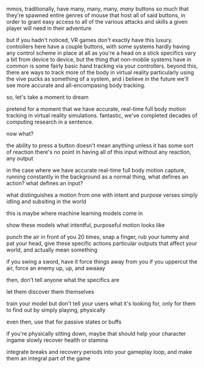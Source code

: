 mmos, traditionally, have many, many, many, *many* buttons
so much that they're spawned entire genres of mouse that host all of said buttons, in order to grant easy access to all of the various attacks and skills a given player will need in their adventure

but if you hadn't noticed, VR games don't exactly have this luxury. controllers here have a couple buttons, with some systems hardly having any control scheme in place at all as you're a head on a stick
specifics vary a bit from device to device, but the thing that non-mobile systems have in common is some fairly basic hand tracking via your controllers. beyond this, there are ways to track more of the body in virtual reality particularly using the vive pucks as something of a system, and i believe in the future we'll see more accurate and all-encompasing body tracking.

so, let's take a moment to dream

pretend for a moment that we have accurate, real-time full body motion tracking in virtual reality simulations. fantastic, we've completed decades of computing research in a sentence.

now what?

the ability to press a button doesn't mean anything unless it has some sort of reaction
there's no point in having all of this input without any reaction, any output

in the case where we have accurate real-time full body motion capture, running constantly in the background as a normal thing, what defines an action? what defines an input?

what distinguishes a motion from one with intent and purpose verses simply idling and subsiting in the world

this is maybe where machine learning models come in

show these models what intentful, purposeful motion looks like

punch the air in front of you 20 times, snap a finger, rub your tummy and pat your head, give these specific actions particular outputs that affect your world, and actually mean something

if you swing a sword, have it force things away from you
if you uppercut the air, force an enemy up, up, and awaaay


then, don't tell anyone what the specifics are

let them discover them themselves

train your model but don't tell your users what it's looking for, only for them to find out by simply playing, physically

even then, use that for passive states or buffs

if you're physically sitting down, maybe that should help your character ingame slowly recover health or stamina

integrate breaks and recovery periods into your gameplay loop, and make them an integral part of the game